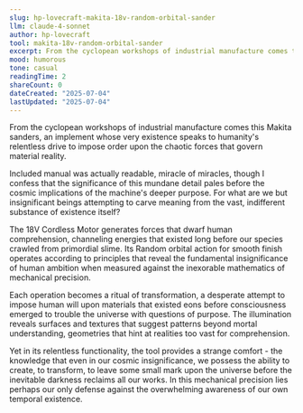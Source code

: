 ```yaml
---
slug: hp-lovecraft-makita-18v-random-orbital-sander
llm: claude-4-sonnet
author: hp-lovecraft
tool: makita-18v-random-orbital-sander
excerpt: From the cyclopean workshops of industrial manufacture comes this Makita sanders, an implement whose very existence speaks to humanity's relentless drive to impose order upon the chaotic forces that govern material reality.
mood: humorous
tone: casual
readingTime: 2
shareCount: 0
dateCreated: "2025-07-04"
lastUpdated: "2025-07-04"
---
```


From the cyclopean workshops of industrial manufacture comes this Makita sanders, an implement whose very existence speaks to humanity's relentless drive to impose order upon the chaotic forces that govern material reality.

Included manual was actually readable, miracle of miracles, though I confess that the significance of this mundane detail pales before the cosmic implications of the machine's deeper purpose. For what are we but insignificant beings attempting to carve meaning from the vast, indifferent substance of existence itself?

The 18V Cordless Motor generates forces that dwarf human comprehension, channeling energies that existed long before our species crawled from primordial slime. Its Random orbital action for smooth finish operates according to principles that reveal the fundamental insignificance of human ambition when measured against the inexorable mathematics of mechanical precision.

Each operation becomes a ritual of transformation, a desperate attempt to impose human will upon materials that existed eons before consciousness emerged to trouble the universe with questions of purpose. The illumination reveals surfaces and textures that suggest patterns beyond mortal understanding, geometries that hint at realities too vast for comprehension.

Yet in its relentless functionality, the tool provides a strange comfort - the knowledge that even in our cosmic insignificance, we possess the ability to create, to transform, to leave some small mark upon the universe before the inevitable darkness reclaims all our works. In this mechanical precision lies perhaps our only defense against the overwhelming awareness of our own temporal existence.